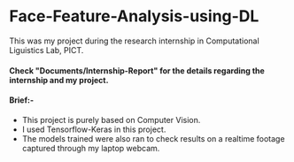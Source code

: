 # Face-Feature-Analysis-using-DL
This was my project during the research internship in Computational Liguistics Lab, PICT.

#### Check "Documents/Internship-Report" for the details regarding the internship and my project.

#### Brief:-
* This project is purely based on Computer Vision.
* I used Tensorflow-Keras in this project.
* The models trained were also ran to check results on a realtime footage captured through my laptop webcam.
